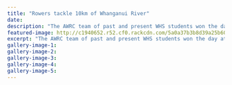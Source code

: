 ```yaml
---
title: "Rowers tackle 10km of Whanganui River"
date: 
description: "The AWRC team of past and present WHS students won the day at the Whanganui River Challenge..."
featured-image: http://c1940652.r52.cf0.rackcdn.com/5a0a37b3b8d39a25b6000002/10k-wang-river-chron-nov-2017.jpg
excerpt: "The AWRC team of past and present WHS students won the day at the Whanganui River Challenge."
gallery-image-1: 
gallery-image-2: 
gallery-image-3: 
gallery-image-4: 
gallery-image-5: 
---
```

